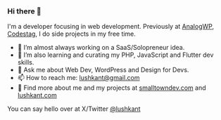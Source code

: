 ### Hi there 👋

I'm a developer focusing in web development. Previously at [AnalogWP](https://analogwp.com), [Codestag](https://codestag.com), I do side projects in my free time.

* 🔭 I’m almost always working on a SaaS/Solopreneur idea.  
* 🌱 I’m also learning and curating my PHP, JavaScript and Flutter dev skills.  
* 💬 Ask me about Web Dev, WordPress and Design for Devs.
* 📫 How to reach me: lushkant@gmail.com
* 📝 Find more about me and my projects at [smalltowndev.com](https://smalltowndev.com) and [lushkant.com](https://lushkant.com)

You can say hello over at X/Twitter [@lushkant](https://x.com/lushkant)
